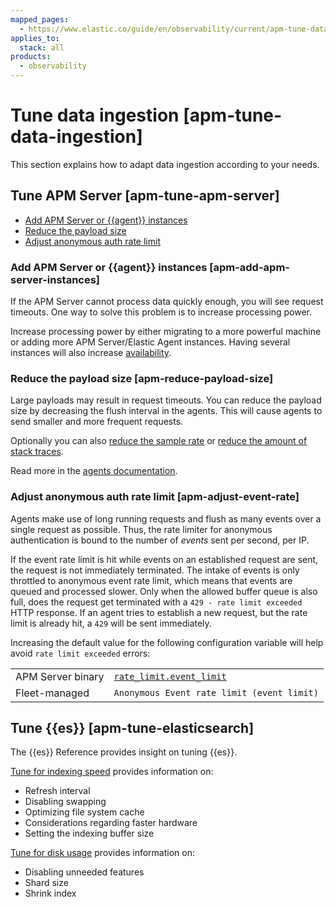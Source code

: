 ```yaml
---
mapped_pages:
  - https://www.elastic.co/guide/en/observability/current/apm-tune-data-ingestion.html
applies_to:
  stack: all
products:
  - observability
---
```


# Tune data ingestion [apm-tune-data-ingestion]

This section explains how to adapt data ingestion according to your needs.

## Tune APM Server [apm-tune-apm-server]

* [Add APM Server or {{agent}} instances](#apm-add-apm-server-instances)
* [Reduce the payload size](#apm-reduce-payload-size)
* [Adjust anonymous auth rate limit](#apm-adjust-event-rate)

### Add APM Server or {{agent}} instances [apm-add-apm-server-instances]

If the APM Server cannot process data quickly enough, you will see request timeouts. One way to solve this problem is to increase processing power.

Increase processing power by either migrating to a more powerful machine or adding more APM Server/Elastic Agent instances. Having several instances will also increase [availability](/solutions/observability/apm/high-availability.md).

### Reduce the payload size [apm-reduce-payload-size]

Large payloads may result in request timeouts. You can reduce the payload size by decreasing the flush interval in the agents. This will cause agents to send smaller and more frequent requests.

Optionally you can also [reduce the sample rate](/solutions/observability/apm/reduce-storage.md#apm-reduce-sample-rate) or [reduce the amount of stack traces](/solutions/observability/apm/reduce-storage.md#observability-apm-reduce-stacktrace).

Read more in the [agents documentation](/reference/apm-agents/index.md).

### Adjust anonymous auth rate limit [apm-adjust-event-rate]

Agents make use of long running requests and flush as many events over a single request as possible. Thus, the rate limiter for anonymous authentication is bound to the number of *events* sent per second, per IP.

If the event rate limit is hit while events on an established request are sent, the request is not immediately terminated. The intake of events is only throttled to anonymous event rate limit, which means that events are queued and processed slower. Only when the allowed buffer queue is also full, does the request get terminated with a `429 - rate limit exceeded` HTTP response. If an agent tries to establish a new request, but the rate limit is already hit, a `429` will be sent immediately.

Increasing the default value for the following configuration variable will help avoid `rate limit exceeded` errors:

|     |     |
| --- | --- |
| APM Server binary | [`rate_limit.event_limit`](/solutions/observability/apm/configure-anonymous-authentication.md#apm-config-auth-anon-event-limit) |
| Fleet-managed | `Anonymous Event rate limit (event limit)` |

## Tune {{es}} [apm-tune-elasticsearch]

The {{es}} Reference provides insight on tuning {{es}}.

[Tune for indexing speed](/deploy-manage/production-guidance/optimize-performance/indexing-speed.md) provides information on:

* Refresh interval
* Disabling swapping
* Optimizing file system cache
* Considerations regarding faster hardware
* Setting the indexing buffer size

[Tune for disk usage](/deploy-manage/production-guidance/optimize-performance/disk-usage.md) provides information on:

* Disabling unneeded features
* Shard size
* Shrink index

